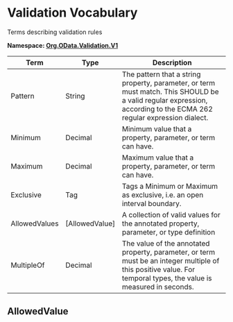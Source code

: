 # Validation Vocabulary

Terms describing validation rules

**Namespace: [Org.OData.Validation.V1](Org.OData.Validation.V1.xml)**

Term|Type|Description
----|----|-----------
Pattern|String|The pattern that a string property, parameter, or term must match. This SHOULD be a valid regular expression, according to the ECMA 262 regular expression dialect.
Minimum|Decimal|Minimum value that a property, parameter, or term can have.
Maximum|Decimal|Maximum value that a property, parameter, or term can have.
Exclusive|Tag|Tags a Minimum or Maximum as exclusive, i.e. an open interval boundary.
AllowedValues|\[AllowedValue\]|A collection of valid values for the annotated property, parameter, or type definition
MultipleOf|Decimal|The value of the annotated property, parameter, or term must be an integer multiple of this positive value. For temporal types, the value is measured in seconds.


## <a name="AllowedValue"></a>AllowedValue


